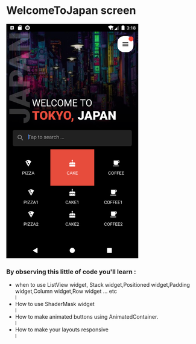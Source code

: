 <h1>WelcomeToJapan screen </h1>
<img style={height=350, width=350} , src="https://github.com/Issamoh/WelcomeToJapan/blob/master/screenShot.png"/>
<h3>By observing this little of code you'll learn :</h3>
<ul>
<li>when to use ListView widget, Stack widget,Positioned widget,Padding widget,Column widget,Row widget ... etc</li>l
<li>How to use ShaderMask widget</li>l
  <li>How to make animated buttons using AnimatedContainer. </li>l
 <li>How to make your layouts responsive</li>l
</ul>

